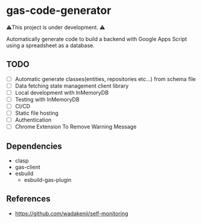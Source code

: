 # gas-code-generator #

⚠️This project is under development. ⚠️

Automatically generate code to build a backend with Google Apps Script using a spreadsheet as a database.

## TODO
- [ ] Automatic generate classes(entities, repositories etc...) from schema file
- [ ] Data fetching state management client library
- [ ] Local development with InMemoryDB
- [ ] Testing with InMemoryDB
- [ ] CI/CD
- [ ] Static file hosting
- [ ] Authentication
- [ ] Chrome Extension To Remove Warning Message

## Dependencies
- clasp
- gas-client
- esbuild
  - esbuild-gas-plugin

## References
- https://github.com/wadakenji/self-monitoring
